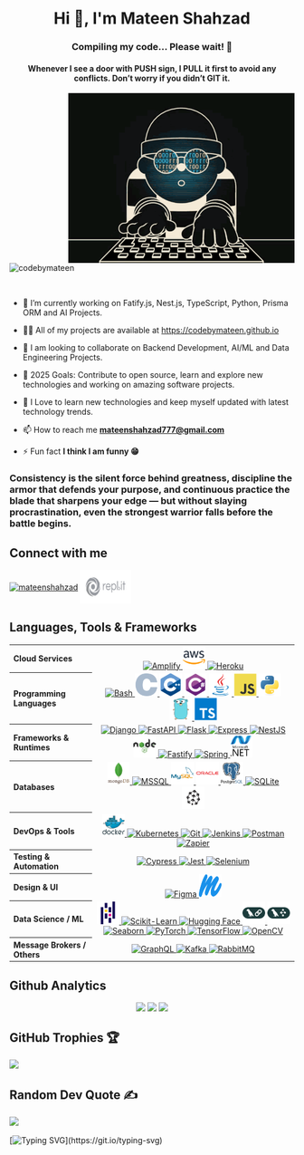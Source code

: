 <h1 align="center">Hi 👋, I'm Mateen Shahzad</h1>
<h3 align="center">Compiling my code... Please wait! 👀</h3>
<h4 align="center">Whenever I see a door with PUSH sign, I PULL it first to avoid any conflicts.  
Don’t worry if you didn’t GIT it.
</h4>
<!-- <img align="right" alt="Coding" width="400" src="https://media.tenor.com/rePDfDWO3XoAAAAd/hacking.gif"> -->
<img align="right" alt="Coding" width="400" src="https://raw.githubusercontent.com/CodeByMateen/CodeByMateen/main/images/hacking.gif">

<p align="left"> <img src="https://komarev.com/ghpvc/?username=codebymateen&label=Profile%20views&color=0e75b6&style=flat" alt="codebymateen" /> </p>

<p align="left"> <a href="https://twitter.com/" target="blank"><img src="https://img.shields.io/twitter/follow/?logo=twitter&style=for-the-badge" alt="" /></a> </p>

- 🔭 I’m currently working on Fatify.js, Nest.js, TypeScript, Python, Prisma ORM and AI Projects.

- 👨‍💻 All of my projects are available at <a href="https://codebymateen.github.io" target="_blank">https://codebymateen.github.io</a>

- 👯 I am looking to collaborate on Backend Development, AI/ML and Data Engineering Projects.

- 🥅 2025 Goals: Contribute to open source, learn and explore new technologies and working on amazing software projects.

- 📢 I Love to learn new technologies and keep myself updated with latest technology trends.

- 📫 How to reach me **mateenshahzad777@gmail.com**

- ⚡ Fun fact **I think I am funny 😁**


### Consistency is the silent force behind greatness, discipline the armor that defends your purpose, and continuous practice the blade that sharpens your edge — but without slaying procrastination, even the strongest warrior falls before the battle begins.

## Connect with me

<span align="left">
<a href="https://linkedin.com/in/mateenshahzad" target="blank"><img align="center" src="https://raw.githubusercontent.com/rahuldkjain/github-profile-readme-generator/master/src/images/icons/Social/linked-in-alt.svg" alt="mateenshahzad" height="30" width="40" /></a>
</span>
<span align="left">
<a href="https://replit.com/@CodeWithMateen" target="blank"><img align="center" src="https://raw.githubusercontent.com/CodeByMateen/CodeByMateen/main/images/replit.svg" alt="mateenshahzad" height="60" width="90" /></a>
</span>


## Languages, Tools & Frameworks 

<table>
  <tr>
    <th align="left">Cloud Services</th>
    <td align="center">
      <div>
        <a href="https://aws.amazon.com/amplify/" target="_blank" rel="noreferrer" title="Amplify">
          <img src="https://docs.amplify.aws/assets/logo-dark.svg" alt="Amplify" width="40" height="40"/>
        </a>
        <a href="https://aws.amazon.com" target="_blank" rel="noreferrer" title="AWS">
          <img src="https://raw.githubusercontent.com/devicons/devicon/master/icons/amazonwebservices/amazonwebservices-original-wordmark.svg" alt="AWS" width="40" height="40"/>
        </a>
        <a href="https://heroku.com" target="_blank" rel="noreferrer" title="Heroku">
          <img src="https://www.vectorlogo.zone/logos/heroku/heroku-icon.svg" alt="Heroku" width="40" height="40"/>
        </a>
      </div>
    </td>
  </tr>
  <tr>
    <th align="left">Programming Languages</th>
    <td align="center">
      <div>
        <a href="https://www.gnu.org/software/bash/" target="_blank" rel="noreferrer" title="Bash">
          <img src="https://www.vectorlogo.zone/logos/gnu_bash/gnu_bash-icon.svg" alt="Bash" width="40" height="40"/>
        </a>
        <a href="https://www.cprogramming.com/" target="_blank" rel="noreferrer" title="C">
          <img src="https://raw.githubusercontent.com/devicons/devicon/master/icons/c/c-original.svg" alt="C" width="40" height="40"/>
        </a>
        <a href="https://www.w3schools.com/cpp/" target="_blank" rel="noreferrer" title="C++">
          <img src="https://raw.githubusercontent.com/devicons/devicon/master/icons/cplusplus/cplusplus-original.svg" alt="C++" width="40" height="40"/>
        </a>
        <a href="https://www.w3schools.com/cs/" target="_blank" rel="noreferrer" title="C#">
          <img src="https://raw.githubusercontent.com/devicons/devicon/master/icons/csharp/csharp-original.svg" alt="C#" width="40" height="40"/>
        </a>
        <a href="https://www.java.com" target="_blank" rel="noreferrer" title="Java">
          <img src="https://raw.githubusercontent.com/devicons/devicon/master/icons/java/java-original.svg" alt="Java" width="40" height="40"/>
        </a>
        <a href="https://developer.mozilla.org/en-US/docs/Web/JavaScript" target="_blank" rel="noreferrer" title="JavaScript">
          <img src="https://raw.githubusercontent.com/devicons/devicon/master/icons/javascript/javascript-original.svg" alt="JavaScript" width="40" height="40"/>
        </a>
        <a href="https://www.python.org" target="_blank" rel="noreferrer" title="Python">
          <img src="https://raw.githubusercontent.com/devicons/devicon/master/icons/python/python-original.svg" alt="Python" width="40" height="40"/>
        </a>
        <a href="https://golang.org" target="_blank" rel="noreferrer" title="Go">
          <img src="https://raw.githubusercontent.com/devicons/devicon/master/icons/go/go-original.svg" alt="Go" width="40" height="40"/>
        </a>
        <a href="https://www.typescriptlang.org/" target="_blank" rel="noreferrer" title="TypeScript">
          <img src="https://raw.githubusercontent.com/devicons/devicon/master/icons/typescript/typescript-original.svg" alt="TypeScript" width="40" height="40"/>
        </a>
      </div>
    </td>
  </tr>
  <tr>
    <th align="left">Frameworks & Runtimes</th>
    <td align="center">
      <div>
        <a href="https://www.djangoproject.com/" target="_blank" rel="noreferrer" title="Django">
          <img src="https://cdn.worldvectorlogo.com/logos/django.svg" alt="Django" width="40" height="40"/>
        </a>
        <a href="https://fastapi.tiangolo.com/" target="_blank" rel="noreferrer" title="FastAPI">
          <img src="https://fastapi.tiangolo.com/img/icon-white.svg" alt="FastAPI" width="40" height="40"/>
        </a>
        <a href="https://flask.palletsprojects.com/" target="_blank" rel="noreferrer" title="Flask">
          <img src="https://cdn.jsdelivr.net/gh/devicons/devicon/icons/flask/flask-original.svg" alt="Flask" width="40" height="40"/>
        </a>
        <a href="https://expressjs.com" target="_blank" rel="noreferrer" title="Express">
          <img src="https://cdn.jsdelivr.net/gh/devicons/devicon/icons/express/express-original.svg" alt="Express" width="40" height="40"/>
        </a>
        <a href="https://nestjs.com/" target="_blank" rel="noreferrer" title="NestJS">
          <img src="https://nestjs.com/img/logo-small.svg" alt="NestJS" width="40" height="40"/>
        </a>
        <a href="https://nodejs.org" target="_blank" rel="noreferrer" title="Node.js">
          <img src="https://raw.githubusercontent.com/devicons/devicon/master/icons/nodejs/nodejs-original-wordmark.svg" alt="NodeJS" width="40" height="40"/>
        </a>
        <a href="https://www.fastify.io/" target="_blank" rel="noreferrer" title="Fastify">
          <img src="https://www.vectorlogo.zone/logos/fastifyio/fastifyio-icon.svg" alt="Fastify" width="40" height="40"/>
        </a>
        <a href="https://spring.io/" target="_blank" rel="noreferrer" title="Spring">
          <img src="https://www.vectorlogo.zone/logos/springio/springio-icon.svg" alt="Spring" width="40" height="40"/>
        </a>
        <a href="https://dotnet.microsoft.com/" target="_blank" rel="noreferrer" title=".NET">
          <img src="https://raw.githubusercontent.com/devicons/devicon/master/icons/dot-net/dot-net-original-wordmark.svg" alt=".NET" width="40" height="40"/>
        </a>
      </div>
    </td>
  </tr>
  <tr>
    <th align="left">Databases</th>
    <td align="center">
      <div>
        <a href="https://www.mongodb.com/" target="_blank" rel="noreferrer" title="MongoDB">
          <img src="https://raw.githubusercontent.com/devicons/devicon/master/icons/mongodb/mongodb-original-wordmark.svg" alt="MongoDB" width="40" height="40"/>
        </a>
        <a href="https://www.microsoft.com/en-us/sql-server" target="_blank" rel="noreferrer" title="Microsoft SQL Server">
          <img src="https://www.svgrepo.com/show/303229/microsoft-sql-server-logo.svg" alt="MSSQL" width="40" height="40"/>
        </a>
        <a href="https://www.mysql.com/" target="_blank" rel="noreferrer" title="MySQL">
          <img src="https://raw.githubusercontent.com/devicons/devicon/master/icons/mysql/mysql-original-wordmark.svg" alt="MySQL" width="40" height="40"/>
        </a>
        <a href="https://www.oracle.com/" target="_blank" rel="noreferrer" title="Oracle">
          <img src="https://raw.githubusercontent.com/devicons/devicon/master/icons/oracle/oracle-original.svg" alt="Oracle" width="40" height="40"/>
        </a>
        <a href="https://www.postgresql.org" target="_blank" rel="noreferrer" title="PostgreSQL">
          <img src="https://raw.githubusercontent.com/devicons/devicon/master/icons/postgresql/postgresql-original-wordmark.svg" alt="PostgreSQL" width="40" height="40"/>
        </a>
        <a href="https://www.sqlite.org/" target="_blank" rel="noreferrer" title="SQLite">
          <img src="https://www.vectorlogo.zone/logos/sqlite/sqlite-icon.svg" alt="SQLite" width="40" height="40"/>
        </a>
        <a href="https://www.pinecone.io/" target="_blank" rel="noreferrer" title="Pinecone">
          <img src="https://raw.githubusercontent.com/CodeByMateen/CodeByMateen/main/images/pinecone.png" alt="Pinecone" width="40" height="40"/>
        </a>
      </div>
    </td>
  </tr>
  <tr>
    <th align="left">DevOps & Tools</th>
    <td align="center">
      <div>
        <a href="https://www.docker.com/" target="_blank" rel="noreferrer" title="Docker">
          <img src="https://raw.githubusercontent.com/devicons/devicon/master/icons/docker/docker-original-wordmark.svg" alt="Docker" width="40" height="40"/>
        </a>
        <a href="https://kubernetes.io" target="_blank" rel="noreferrer" title="Kubernetes">
          <img src="https://www.vectorlogo.zone/logos/kubernetes/kubernetes-icon.svg" alt="Kubernetes" width="40" height="40"/>
        </a>
        <a href="https://git-scm.com/" target="_blank" rel="noreferrer" title="Git">
          <img src="https://www.vectorlogo.zone/logos/git-scm/git-scm-icon.svg" alt="Git" width="40" height="40"/>
        </a>
        <a href="https://www.jenkins.io" target="_blank" rel="noreferrer" title="Jenkins">
          <img src="https://www.vectorlogo.zone/logos/jenkins/jenkins-icon.svg" alt="Jenkins" width="40" height="40"/>
        </a>
        <a href="https://postman.com" target="_blank" rel="noreferrer" title="Postman">
          <img src="https://www.vectorlogo.zone/logos/getpostman/getpostman-icon.svg" alt="Postman" width="40" height="40"/>
        </a>
        <a href="https://zapier.com" target="_blank" rel="noreferrer" title="Zapier">
          <img src="https://www.vectorlogo.zone/logos/zapier/zapier-icon.svg" alt="Zapier" width="40" height="40"/>
        </a>
      </div>
    </td>
  </tr>
  <tr>
    <th align="left">Testing & Automation</th>
    <td align="center">
      <div>
        <a href="https://www.cypress.io" target="_blank" rel="noreferrer" title="Cypress">
          <img src="https://raw.githubusercontent.com/simple-icons/simple-icons/6e46ec1fc23b60c8fd0d2f2ff46db82e16dbd75f/icons/cypress.svg" alt="Cypress" width="40" height="40"/>
        </a>
        <a href="https://jestjs.io" target="_blank" rel="noreferrer" title="Jest">
          <img src="https://www.vectorlogo.zone/logos/jestjsio/jestjsio-icon.svg" alt="Jest" width="40" height="40"/>
        </a>
        <a href="https://www.selenium.dev" target="_blank" rel="noreferrer" title="Selenium">
          <img src="https://raw.githubusercontent.com/detain/svg-logos/780f25886640cef088af994181646db2f6b1a3f8/svg/selenium-logo.svg" alt="Selenium" width="40" height="40"/>
        </a>
      </div>
    </td>
  </tr>
  <tr>
    <th align="left">Design & UI</th>
    <td align="center">
      <div>
        <a href="https://www.figma.com/" target="_blank" rel="noreferrer" title="Figma">
          <img src="https://www.vectorlogo.zone/logos/figma/figma-icon.svg" alt="Figma" width="40" height="40"/>
        </a>
        <a href="https://marvelapp.com/" target="_blank" rel="noreferrer" title="Marvel">
          <img src="https://raw.githubusercontent.com/CodeByMateen/CodeByMateen/main/images/marvel_logo.png" alt="Marvel" width="40" height="40"/>
        </a>
      </div>
    </td>
  </tr>
  <tr>
    <th align="left">Data Science / ML</th>
    <td align="center">
      <div>
        <a href="https://pandas.pydata.org/" target="_blank" rel="noreferrer" title="Pandas">
          <img src="https://raw.githubusercontent.com/devicons/devicon/2ae2a900d2f041da66e950e4d48052658d850630/icons/pandas/pandas-original.svg" alt="Pandas" width="40" height="40"/>
        </a>
        <a href="https://scikit-learn.org/" target="_blank" rel="noreferrer" title="Scikit-Learn">
          <img src="https://upload.wikimedia.org/wikipedia/commons/0/05/Scikit_learn_logo_small.svg" alt="Scikit-Learn" width="40" height="40"/>
        </a>
        <a href="https://huggingface.co/" target="_blank" rel="noreferrer" title="Hugging Face">
          <img src="https://huggingface.co/front/assets/huggingface_logo-noborder.svg" alt="Hugging Face" width="40" height="40"/>
        </a>
        <a href="https://langchain.com/" target="_blank" rel="noreferrer" title="LangChain">
          <img src="https://raw.githubusercontent.com/CodeByMateen/CodeByMateen/main/images/langchain.png" alt="LangChain" width="40" height="40"/>
        </a>
        <a href="https://github.com/langchain-ai/langgraph" target="_blank" rel="noreferrer" title="LangGraph">
          <img src="https://raw.githubusercontent.com/CodeByMateen/CodeByMateen/main/images/langgraph.png" alt="LangGraph" width="40" height="40"/>
        </a>
        <a href="https://seaborn.pydata.org/" target="_blank" rel="noreferrer" title="Seaborn">
          <img src="https://seaborn.pydata.org/_images/logo-mark-lightbg.svg" alt="Seaborn" width="40" height="40"/>
        </a>
        <a href="https://pytorch.org/" target="_blank" rel="noreferrer" title="PyTorch">
          <img src="https://www.vectorlogo.zone/logos/pytorch/pytorch-icon.svg" alt="PyTorch" width="40" height="40"/>
        </a>
        <a href="https://www.tensorflow.org" target="_blank" rel="noreferrer" title="TensorFlow">
          <img src="https://www.vectorlogo.zone/logos/tensorflow/tensorflow-icon.svg" alt="TensorFlow" width="40" height="40"/>
        </a>
        <a href="https://opencv.org/" target="_blank" rel="noreferrer" title="OpenCV">
          <img src="https://www.vectorlogo.zone/logos/opencv/opencv-icon.svg" alt="OpenCV" width="40" height="40"/>
        </a>
      </div>
    </td>
  </tr>
  <tr>
    <th align="left">Message Brokers / Others</th>
    <td align="center">
      <div>
        <a href="https://graphql.org" target="_blank" rel="noreferrer" title="GraphQL">
          <img src="https://www.vectorlogo.zone/logos/graphql/graphql-icon.svg" alt="GraphQL" width="40" height="40"/>
        </a>
        <a href="https://kafka.apache.org/" target="_blank" rel="noreferrer" title="Apache Kafka">
          <img src="https://www.vectorlogo.zone/logos/apache_kafka/apache_kafka-icon.svg" alt="Kafka" width="40" height="40"/>
        </a>
        <a href="https://www.rabbitmq.com" target="_blank" rel="noreferrer" title="RabbitMQ">
          <img src="https://www.vectorlogo.zone/logos/rabbitmq/rabbitmq-icon.svg" alt="RabbitMQ" width="40" height="40"/>
        </a>
      </div>
    </td>
  </tr>
</table>

## Github Analytics

<p align="center">
	<img height="180em" src="https://github-readme-stats-eight-theta.vercel.app/api/top-langs/?username=codebymateen&layout=compact&langs_count=8&theme=algolia"/>
	<img height="180em" src="https://github-readme-stats.vercel.app/api?username=codebymateen&show_icons=true&theme=algolia&include_all_commits=true&count_private=true"/>
	<img width="60%" src="https://github-readme-streak-stats.herokuapp.com/?user=codebymateen&show_icons=true&locale=en&layout=demo&theme=algolia"/>
</p>


## GitHub Trophies 🏆
![](https://github-profile-trophy.vercel.app/?username=codebymateen&theme=algolia&no-frame=false&no-bg=true&margin-w=4)


## Random Dev Quote ✍
![](https://quotes-github-readme.vercel.app/api?type=horizontal&theme=tokyonight)


[![Typing SVG](https://readme-typing-svg.herokuapp.com?font=firacode&color=%2300BFFF&size=28&duration=3500&center=true&vCenter=true&lines=Glad+to+see+you+here!;Thanks+for+visiting!)](https://git.io/typing-svg)
